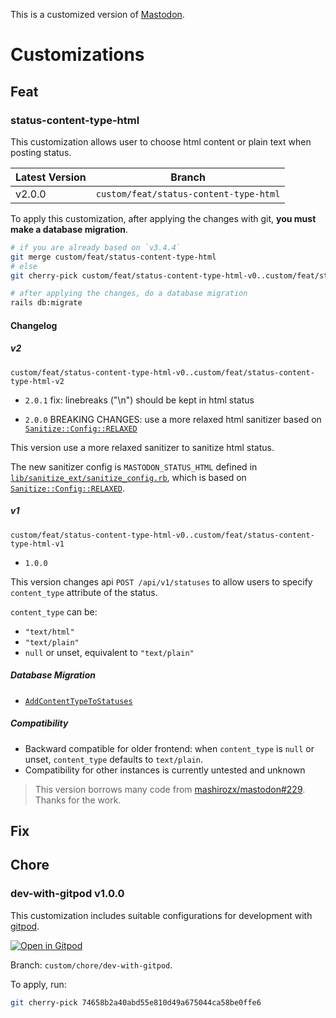 This is a customized version of [Mastodon](https://github.com/mastodon/mastodon).

# Customizations

## Feat

### status-content-type-html

This customization allows user to choose html content or plain text when posting status.

| Latest Version | Branch                                 |
| -------------- | -------------------------------------- |
| v2.0.0         | `custom/feat/status-content-type-html` |

To apply this customization, after applying the changes with git,
**you must make a database migration**.

```sh
# if you are already based on `v3.4.4`
git merge custom/feat/status-content-type-html
# else
git cherry-pick custom/feat/status-content-type-html-v0..custom/feat/status-content-type-html

# after applying the changes, do a database migration
rails db:migrate
```

#### Changelog

##### v2

`custom/feat/status-content-type-html-v0..custom/feat/status-content-type-html-v2`

- `2.0.1` fix: linebreaks ("\n") should be kept in html status

- `2.0.0` BREAKING CHANGES:
  use a more relaxed html sanitizer based on
  [`Sanitize::Config::RELAXED`](https://github.com/rgrove/sanitize/blob/main/lib/sanitize/config/relaxed.rb)

This version use a more relaxed sanitizer to sanitize html status.

The new sanitizer config is `MASTODON_STATUS_HTML` defined in
[`lib/sanitize_ext/sanitize_config.rb`](lib/sanitize_ext/sanitize_config.rb),
which is based on
[`Sanitize::Config::RELAXED`](https://github.com/rgrove/sanitize/blob/main/lib/sanitize/config/relaxed.rb).

##### v1

`custom/feat/status-content-type-html-v0..custom/feat/status-content-type-html-v1`

- `1.0.0`

This version changes api `POST /api/v1/statuses`
to allow users to specify `content_type` attribute of the status.

`content_type` can be:

- `"text/html"`
- `"text/plain"`
- `null` or unset, equivalent to `"text/plain"`

##### Database Migration

- [`AddContentTypeToStatuses`](db/migrate/20211210194200_add_content_type_to_statuses.rb)

##### Compatibility

- Backward compatible for older frontend: when `content_type` is `null` or unset, `content_type` defaults to `text/plain`.
- Compatibility for other instances is currently untested and unknown

> This version borrows many code from [mashirozx/mastodon#229](https://github.com/mashirozx/mastodon/pull/229). Thanks for the work.

## Fix

## Chore

### dev-with-gitpod v1.0.0

This customization includes suitable configurations for development with [gitpod](https://gitpod.io/).

[![Open in Gitpod](https://gitpod.io/button/open-in-gitpod.svg)](https://gitpod.io/#https://github.com/EqualMa/mastodon/tree/custom/stable)

Branch: `custom/chore/dev-with-gitpod`.

To apply, run:

```sh
git cherry-pick 74658b2a40abd55e810d49a675044ca58be0ffe6
```
